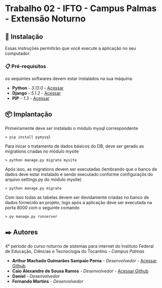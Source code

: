 # Trabalho 02 - IFTO - Campus Palmas - Extensão Noturno

## 🚀 Instalação

Essas instruções permitirão que você execute a aplicação no seu computador.

### 📋 Pré-requisitos

os sequintes softwares devem estar instalados na sua máquina:

* **Python** - *3.13.0* - [Acessar](https://www.python.org/downloads/)
* **Django** - *5.1.2* - [Acessar](https://docs.djangoproject.com/en/5.1/topics/install/#installing-official-release)
* **PIP** - *1.3* - [Acessar](https://pypi.org/project/pip/)

## 📦 Implantação

Primeiramente deve ser instalado o módulo mysql correspondente

```
> pip install pymysql
```

Para inicar o tratamento de dados básicos do DB, deve ser gerado as migrations criadas no módulo mysite

```
> python manage.py migrate mysite
```

Após isso, as migrations devem ser executadas (lembrando que o banco de dados deve estar instalado e sendo executado conforme configuraçõs do arquivo settings.py do módulo mysite)

```
> python manage.py migrate
```

Com isso todas as tabelas devem ser devidamente criadas no banco de dados fornecido ao projeto, logo após a aplicação deve ser executada na porta 8000 com o seguinte comando

```
> py manage.py runserver
```

## ✒️ Autores

4° período do curso noturno de sistemas para internet do Instituto Federal de Educação, Ciências e Tecnoclogia do Tocantins - *Campus Palmas*

* **Arthur Machado Guimarães Sampaio Perna** - *Desenvolvedor* - [Acessar Github](https://github.com/arthurmachado011)
* **Caio Alexandre de Sousa Ramos** - *Desenvolvedor* - [Acessar Github](https://github.com/caioalexandredev)
* **Daniel** - *Desenvolvedor*
* **Fernando Martins** - *Desenvolvedor*